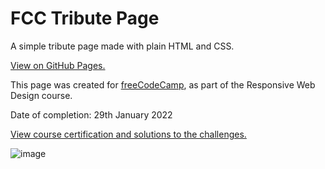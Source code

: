 # FCC Tribute Page

A simple tribute page made with plain HTML and CSS.

[View on GitHub Pages.](https://sa9102.github.io/FCC-Tribute-Page/)

This page was created for [freeCodeCamp](https://www.freecodecamp.org/), as part of the Responsive Web Design course.

Date of completion: 29th January 2022

[View course certification and solutions to the challenges.](https://www.freecodecamp.org/certification/SA9102/responsive-web-design)

![image](https://user-images.githubusercontent.com/96877426/217073185-07955739-0186-4dbe-8fca-3142707e04cb.png)
